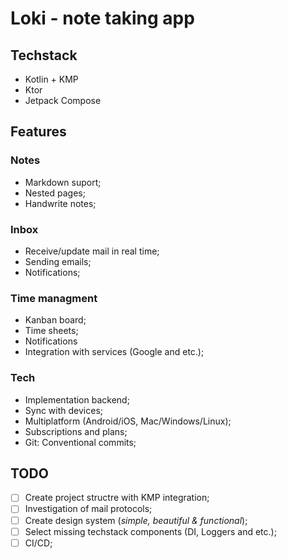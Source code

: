 # Loki - note taking app

## Techstack

- Kotlin + KMP
- Ktor
- Jetpack Compose

## Features

### Notes

- Markdown suport;
- Nested pages;
- Handwrite notes;

### Inbox

- Receive/update mail in real time;
- Sending emails;
- Notifications;

### Time managment

- Kanban board;
- Time sheets;
- Notifications
- Integration with services (Google and etc.);

### Tech

- Implementation backend;
- Sync with devices;
- Multiplatform (Android/iOS, Mac/Windows/Linux);
- Subscriptions and plans;
- Git: Conventional commits;

## TODO

- [ ] Create project structre with KMP integration;
- [ ] Investigation of mail protocols;
- [ ] Create design system (_simple, beautiful & functional_);
- [ ] Select missing techstack components (DI, Loggers and etc.);
- [ ] CI/CD;  